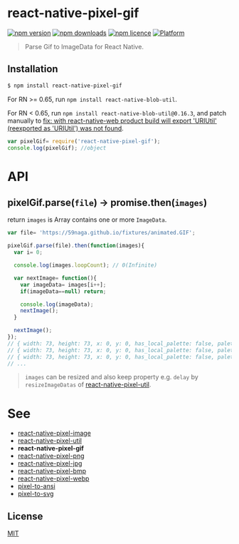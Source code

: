 # react-native-pixel-gif

[![npm version](http://img.shields.io/npm/v/react-native-pixel-gif.svg?style=flat-square)](https://npmjs.org/package/react-native-pixel-gif "View this project on npm")
[![npm downloads](http://img.shields.io/npm/dm/react-native-pixel-gif.svg?style=flat-square)](https://npmjs.org/package/react-native-pixel-gif "View this project on npm")
[![npm licence](http://img.shields.io/npm/l/react-native-pixel-gif.svg?style=flat-square)](https://npmjs.org/package/react-native-pixel-gif "View this project on npm")
[![Platform](https://img.shields.io/badge/platform-ios%20%7C%20android%20%7C%20web-989898.svg?style=flat-square)](https://npmjs.org/package/react-native-pixel-gif "View this project on npm")

> Parse Gif to ImageData for React Native.

## Installation
```bash
$ npm install react-native-pixel-gif
```
For RN >= 0.65, run `npm install react-native-blob-util`.

For RN < 0.65, run `npm install react-native-blob-util@0.16.3`, and patch manually to [fix: with react-native-web product build will export 'URIUtil' (reexported as 'URIUtil') was not found](https://github.com/RonRadtke/react-native-blob-util/pull/201/files).
```js
var pixelGif= require('react-native-pixel-gif');
console.log(pixelGif); //object
```

# API

## pixelGif.parse(`file`) -> promise.then(`images`)

return `images` is Array contains one or more `ImageData`.

```js
var file= 'https://59naga.github.io/fixtures/animated.GIF';

pixelGif.parse(file).then(function(images){
  var i= 0;

  console.log(images.loopCount); // 0(Infinite)

  var nextImage= function(){
    var imageData= images[i++];
    if(imageData==null) return;

    console.log(imageData);
    nextImage();
  }

  nextImage();
});
// { width: 73, height: 73, x: 0, y: 0, has_local_palette: false, palette_offset: 13, data_offset: 818, data_length: 393, transparent_index: null, interlaced: false, delay: 1000, disposal: 0, data: <Uint8Array ..> }
// { width: 73, height: 73, x: 0, y: 0, has_local_palette: false, palette_offset: 13, data_offset: 1229, data_length: 387, transparent_index: null, interlaced: false, delay: 900, disposal: 0, data: <Uint8Array ..>  }
// { width: 73, height: 73, x: 0, y: 0, has_local_palette: false, palette_offset: 13, data_offset: 1634, data_length: 393, transparent_index: null, interlaced: false, delay: 800, disposal: 0, data: <Uint8Array ..>  }
// ...
```
> `images` can be resized and also keep property e.g. `delay` by `resizeImageDatas` of [react-native-pixel-util](https://github.com/flyskywhy/react-native-pixel-util).

# See
* [react-native-pixel-image](https://github.com/flyskywhy/react-native-pixel-image)
* [react-native-pixel-util](https://github.com/flyskywhy/react-native-pixel-util)
* __react-native-pixel-gif__
* [react-native-pixel-png](https://github.com/flyskywhy/react-native-pixel-png)
* [react-native-pixel-jpg](https://github.com/flyskywhy/react-native-pixel-jpg)
* [react-native-pixel-bmp](https://github.com/flyskywhy/react-native-pixel-bmp)
* [react-native-pixel-webp](https://github.com/flyskywhy/react-native-pixel-webp)
* [pixel-to-ansi](https://github.com/59naga/pixel-to-ansi)
* [pixel-to-svg](https://github.com/59naga/pixel-to-svg)

License
---
[MIT][License]

[License]: http://59naga.mit-license.org/
